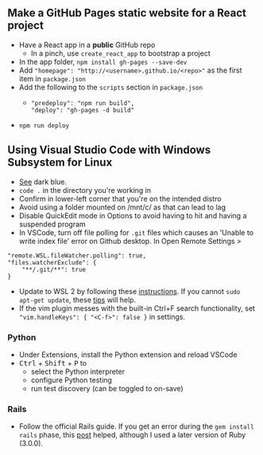 ## Make a GitHub Pages static website for a React project
- Have a React app in a **public** GitHub repo
  - In a pinch, use `create_react_app` to bootstrap a project
- In the app folder, `npm install gh-pages --save-dev`
- Add `"homepage": "http://<username>.github.io/<repo>"` as the first item in `package.json`
- Add the following to the `scripts` section in `package.json`
  - ```
    "predeploy": "npm run build",
    "deploy": "gh-pages -d build"
    ```
- `npm run deploy`

## Using Visual Studio Code with Windows Subsystem for Linux
- [See](https://superuser.com/questions/1365258/how-to-change-the-dark-blue-in-wsl-to-something-brighter) dark blue.
-  `code .` in the directory you're working in
- Confirm in lower-left corner that you're on the intended distro
- Avoid using a folder mounted on /mnt/c/ as that can lead to lag
- Disable QuickEdit mode in Options to avoid having to hit <Enter> and having a suspended program
- In VSCode, turn off file polling for `.git` files which causes an 'Unable to write index file' error on Github desktop.
In Open Remote Settings >
```
"remote.WSL.fileWatcher.polling": true,
"files.watcherExclude": {
    "**/.git/**": true
}
```
- Update to WSL 2 by following these [instructions](https://docs.microsoft.com/en-us/windows/wsl/install-win10). If you cannot `sudo apt-get update`, these [tips](https://github.com/microsoft/WSL/issues/4285#issuecomment-522201021) will help.
- If the vim plugin messes with the built-in Ctrl+F search functionality, set `"vim.handleKeys": { "<C-f>": false }` in settings.


### Python
- Under Extensions, install the Python extension and reload VSCode
- <kbd>Ctrl</kbd> + <kbd>Shift</kbd> + <kbd>P</kbd> to
  - select the Python interpreter
  - configure Python testing
  - run test discovery (can be toggled to on-save)

### Rails
- Follow the official Rails guide. If you get an error during the `gem install rails` phase, this [post](https://stackoverflow.com/questions/37720892/you-dont-have-write-permissions-for-the-var-lib-gems-2-3-0-directory) helped, although I used a later version of Ruby (3.0.0).


